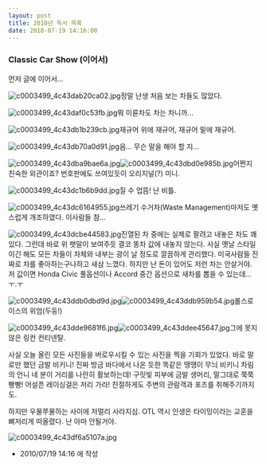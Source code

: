 ```yaml
---
layout: post
title: 2010년 독서 목록
date: 2010-07-19 14:16:00
---
```


### Classic Car Show (이어서)

먼저 글에 이어서...


![c0003499_4c43dab20ca02.jpg](201007191416/c0003499_4c43dab20ca02.jpg)정말 난생 처음 보는 차들도 많았다.


![c0003499_4c43daf0c53fb.jpg](201007191416/c0003499_4c43daf0c53fb.jpg)뭐 이륜차도 차는 차니까...


![c0003499_4c43db1b239cb.jpg](201007191416/c0003499_4c43db1b239cb.jpg)재규어 위에 재규어, 재규어 밑에 재규어.


![c0003499_4c43db70a0d91.jpg](201007191416/c0003499_4c43db70a0d91.jpg)음... 무슨 말을 해야 할 지...


![c0003499_4c43dba9bae6a.jpg](201007191416/c0003499_4c43dba9bae6a.jpg)![c0003499_4c43dbd0e985b.jpg](201007191416/c0003499_4c43dbd0e985b.jpg)어쩐지 친숙한 외관이죠? 번호판에도 쓰여있듯이 오리지널(?) 미니.


![c0003499_4c43dc1b6b9dd.jpg](201007191416/c0003499_4c43dc1b6b9dd.jpg)질 수 업뜸! 난 비틀.


![c0003499_4c43dc6164955.jpg](201007191416/c0003499_4c43dc6164955.jpg)쓰레기 수거차(Waste Management)마저도 옛스럽게 개조하였다. 이사람들 참...


![c0003499_4c43dcbe44583.jpg](201007191416/c0003499_4c43dcbe44583.jpg)진열된 차 중에는 실제로 팔려고 내놓은 차도 꽤 있다. 그런데 바로 위 팻말이 보여주듯 결코 똥차 값에 내놓지 않는다. 사실 옛날 스타일이긴 해도 모든 차들이 차체와 내부는 광이 날 정도로 깔끔하게 관리했다. 미국사람들 진짜로 차를 좋아하는구나하고 새삼 느꼈다. 하지만 난 돈이 있어도 저런 차는 안살거야. 저 값이면 Honda Civic 풀옵션이나 Accord 중간 옵션으로 새차를 뽑을 수 있는데... ㅜ.ㅜ


![c0003499_4c43ddb0dbd9d.jpg](201007191416/c0003499_4c43ddb0dbd9d.jpg)![c0003499_4c43ddb959b54.jpg](201007191416/c0003499_4c43ddb959b54.jpg)롤스로이스의 위엄(두둥!)


![c0003499_4c43dde9681f6.jpg](201007191416/c0003499_4c43dde9681f6.jpg)![c0003499_4c43ddee45647.jpg](201007191416/c0003499_4c43ddee45647.jpg)그에 못지 않은 링컨 컨티넨탈.


사실 오늘 올린 모든 사진들을 버로우시킬 수 있는 사진을 찍을 기회가 있었다. 바로 말로만 했던 금발 비키니! 진짜 방금 바다에서 나온 듯한 똑같은 땡땡이 무늬 비키니 차림의 언니 네 분이 거리를 나란히 활보하는데! 구릿빛 피부에 금발 생머리, 말그대로 쭉쭉빵빵! 어설픈 레이싱걸은 저리 가라! 친절하게도 주변의 관람객과 포즈를 취해주기까지도.

하지만 우물쭈물하는 사이에 저멀리 사라지심. OTL
역시 인생은 타이밍이라는 교훈을 뼈저리게 떠올렸다. 난 아마 안될거야.


![c0003499_4c43df6a5107a.jpg](201007191416/c0003499_4c43df6a5107a.jpg)




- 2010/07/19 14:16 에 작성